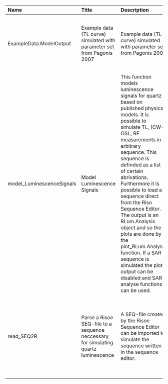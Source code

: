 

| Name                      | Title                                                                              | Description                                                                                                                                                                                                                                                                                                                                                                                                                                                                                                                                | Version | m.Date | m.Time | Author                                                                                                                                                           | Citation                                                                                                                                                                                                                                                                                                                                                |
|:--------------------------|:-----------------------------------------------------------------------------------|:-------------------------------------------------------------------------------------------------------------------------------------------------------------------------------------------------------------------------------------------------------------------------------------------------------------------------------------------------------------------------------------------------------------------------------------------------------------------------------------------------------------------------------------------|:--------|:-------|:-------|:-----------------------------------------------------------------------------------------------------------------------------------------------------------------|:--------------------------------------------------------------------------------------------------------------------------------------------------------------------------------------------------------------------------------------------------------------------------------------------------------------------------------------------------------|
| ExampleData.ModelOutput   | Example data (TL curve) simulated with parameter set from Pagonis 2007             | Example data (TL curve) simulated with parameter set from Pagonis 2007                                                                                                                                                                                                                                                                                                                                                                                                                                                                     | 0.1.1   | NA     | NA     | Johannes Friedrich, University of Bayreuth (Germany) -  , RLum Developer Team                                                                                 | NA                                                                                                                                                                                                                                                                                                                                                      |
| model_LuminescenceSignals | Model Luminescence Signals                                                         | This function models luminescence signals for quartz based on published physical models. It is possible to simulate TL, (CW-) OSL, RF measurements in a arbitrary sequence. This sequence is definded as a  list  of certain abrivations. Furthermore it is possible to load a sequence direct from the Riso Sequence Editor. The output is an  RLum.Analysis object and so the plots are done by the  plot_RLum.Analysis  function. If a SAR sequence is simulated the plot output can be disabled and SAR analyse functions can be used. | 0.1.5   | NA     | NA     | Johannes Friedrich, University of Bayreuth (Germany), -  Sebastian Kreutzer, IRAMAT-CRP2A, Universite Bordeaux Montaigne (France) -  , RLum Developer Team | Friedrich, J., Kreutzer, S., 2020. model_LuminescenceSignals(): Model Luminescence Signals. Function version 0.1.5. In: Friedrich, J., Kreutzer, S., Schmidt, C., 2020. RLumModel: Solving Ordinary Differential Equations to Understand Luminescence. R package version 0.2.6. https://CRAN.R-project.org/package=RLumModel                            |
| read_SEQ2R                | Parse a Risoe SEQ-file to a sequence neccessary for simulating quartz luminescence | A SEQ-file created by the Risoe Sequence Editor can be imported to simulate the sequence written in the sequence editor.                                                                                                                                                                                                                                                                                                                                                                                                                   | 0.1.0   | NA     | NA     | Johannes Friedrich, University of Bayreuth (Germany), -  , RLum Developer Team                                                                                | Friedrich, J., 2020. read_SEQ2R(): Parse a Risoe SEQ-file to a sequence neccessary for simulating quartz luminescence. Function version 0.1.0. In: Friedrich, J., Kreutzer, S., Schmidt, C., 2020. RLumModel: Solving Ordinary Differential Equations to Understand Luminescence. R package version 0.2.6. https://CRAN.R-project.org/package=RLumModel |

